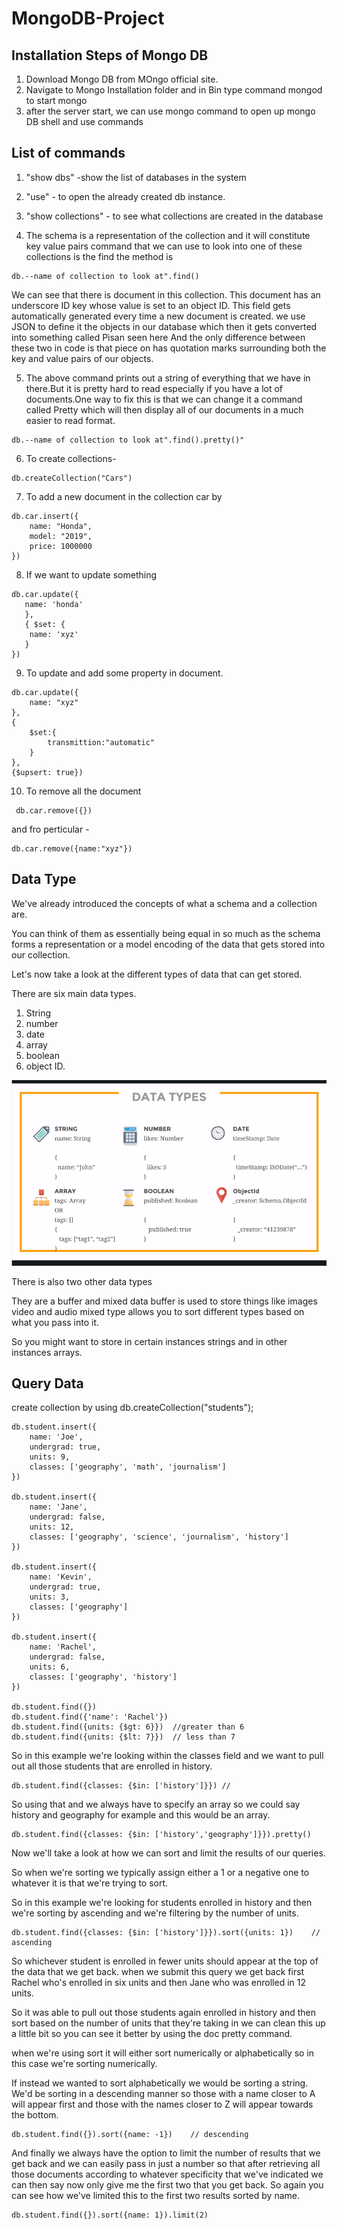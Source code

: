 # MongoDB-Project

## Installation Steps of Mongo DB
 1. Download Mongo DB from MOngo official site.
 2. Navigate to Mongo Installation folder and in Bin type command mongod to start mongo 
 3. after the server start, we can use mongo command to open up mongo DB shell and use commands
 
 ## List of commands
 1. "show dbs" -show the list of databases in the system

 2. "use" - to open the already created db instance.

 3. "show collections" - to see what collections are created in the database

 4. The schema  is a representation of the collection and it will constitute key value pairs command that we can use to look into one of these collections is the find the method is 

 ```
 db.--name of collection to look at".find()
 ```
 We can see that there is document in this collection. This document has an underscore ID key whose value is set to an object ID. This field gets automatically generated every time a new document is created.
 we use JSON to define it the objects in our database which then it gets converted into something called Pisan seen here And the only difference between these two in code is that piece on has quotation marks surrounding both the key and value pairs of our objects.

 5. The above command prints out a string of everything that we have in there.But it is pretty hard to read especially if you have a lot of documents.One way to fix this is that we can change it a command called Pretty which will then display all of our documents in a much easier to read format.

 ```
 db.--name of collection to look at".find().pretty()"
 ```

 6. To create collections- 
 
 ```
 db.createCollection("Cars")
 ```

 7. To add a new document in the collection car by 
 ```
 db.car.insert({
     name: "Honda",
     model: "2019",
     price: 1000000
 }) 
 ```
 8. If we want to update something
 ```
db.car.update({
    name: 'honda'
    },
    { $set: {
     name: 'xyz'
    }
})
```
9. To update and add some property in document.
```
db.car.update({
    name: "xyz"
},
{
    $set:{
        transmittion:"automatic"
    }
},
{$upsert: true})
```
10. To remove all the document 
```
 db.car.remove({})
 ```
  and fro perticular -
  
```
db.car.remove({name:"xyz"}) 
```

## Data Type

We've already introduced the concepts of what a schema and a collection are.

You can think of them as essentially being equal in so much as the schema forms a representation or a model encoding of the data that gets stored into our collection.

Let's now take a look at the different types of data that can get stored.

There are six main data types.
1. String
2. number
3. date 
4. array 
5. boolean
6. object ID.

![alt text](https://github.com/IshantL/MongoDB-Project/blob/master/images/datatype.png)


There is also two other data types 

They are a buffer and mixed data buffer is used to store things like images video and audio mixed type allows you to sort different types based on what you pass into it.

So you might want to store in certain instances strings and in other instances arrays.

## Query Data

create collection by using db.createCollection("students");
```
db.student.insert({
    name: 'Joe',
    undergrad: true,
    units: 9,
    classes: ['geography', 'math', 'journalism']
})

db.student.insert({
    name: 'Jane',
    undergrad: false,
    units: 12,
    classes: ['geography', 'science', 'journalism', 'history']
})

db.student.insert({
    name: 'Kevin',
    undergrad: true,
    units: 3,
    classes: ['geography']
})

db.student.insert({
    name: 'Rachel',
    undergrad: false,
    units: 6,
    classes: ['geography', 'history']
})

db.student.find({})
db.student.find({'name': 'Rachel'})
db.student.find({units: {$gt: 6}})  //greater than 6
db.student.find({units: {$lt: 7}})  // less than 7
```
So in this example we're looking within the classes field and we want to pull out all those students that are enrolled in history.
```
db.student.find({classes: {$in: ['history']}}) //
```

So using that and we always have to specify an array so we could say history and geography for example and this would be an array.
```
db.student.find({classes: {$in: ['history','geography']}}).pretty()
```

Now we'll take a look at how we can sort and limit the results of our queries.

So when we're sorting we typically assign either a 1 or a negative one to whatever it is that we're trying to sort.

So in this example we're looking for students enrolled in history and then we're sorting by ascending and we're filtering by the number of units.
```
db.student.find({classes: {$in: ['history']}}).sort({units: 1})    // ascending
```
So whichever student is enrolled in fewer units should appear at the top of the data that we get back. when we submit this query we get back first Rachel who's enrolled in six units and then Jane who was enrolled in 12 units.

So it was able to pull out those students again enrolled in history and then sort based on the number of units that they're taking in we can clean this up a little bit so you can see it better by using the doc pretty command.


when we're using sort it will either sort numerically or alphabetically so in this case we're sorting numerically.

If instead we wanted to sort alphabetically we would be sorting a string.
We'd be sorting in a descending manner so those with a name closer to A will appear first and those with the names closer to Z will appear towards the bottom.

```
db.student.find({}).sort({name: -1})    // descending
```
And finally we always have the option to limit the number of results that we get back and we can easily pass in just a number so that after retrieving all those documents according to whatever specificity that we've indicated we can then say now only give me the first two that you get back. So again you can see how we've limited this to the first two results sorted by name.
```
db.student.find({}).sort({name: 1}).limit(2)
```
